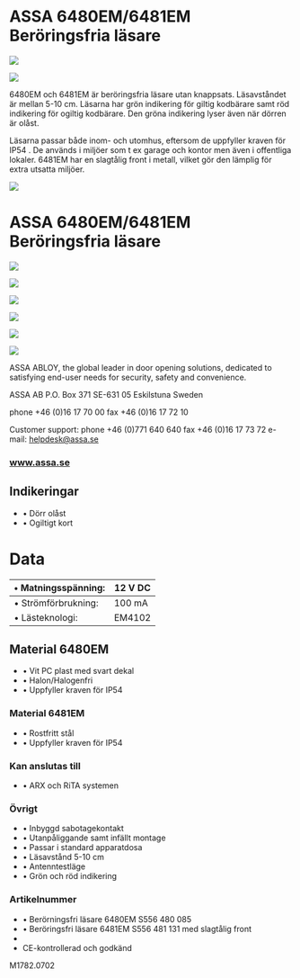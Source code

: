 # ASSA 6480EM/6481EM Beröringsfria läsare

![](_page_0_Picture_1.jpeg)

![](_page_0_Picture_2.jpeg)

6480EM och 6481EM är beröringsfria läsare utan knappsats. Läsavståndet är mellan 5-10 cm. Läsarna har grön indikering för giltig kodbärare samt röd indikering för ogiltig kodbärare. Den gröna indikering lyser även när dörren är olåst.

Läsarna passar både inom- och utomhus, eftersom de uppfyller kraven för IP54 . De används i miljöer som t ex garage och kontor men även i offentliga lokaler. 6481EM har en slagtålig front i metall, vilket gör den lämplig för extra utsatta miljöer.

![](_page_0_Picture_5.jpeg)

# ASSA 6480EM/6481EM Beröringsfria läsare

![](_page_1_Picture_1.jpeg)

![](_page_1_Picture_2.jpeg)

![](_page_1_Picture_3.jpeg)

![](_page_1_Figure_4.jpeg)

![](_page_1_Figure_5.jpeg)

![](_page_1_Picture_6.jpeg)

ASSA ABLOY, the global leader in door opening solutions, dedicated to satisfying end-user needs for security, safety and convenience.

ASSA AB P.O. Box 371 SE-631 05 Eskilstuna Sweden

phone +46 (0)16 17 70 00 fax +46 (0)16 17 72 10

Customer support: phone +46 (0)771 640 640 fax +46 (0)16 17 73 72 e-mail: helpdesk@assa.se

### www.assa.se

## **Indikeringar**

- • Dörr olåst
- • Ogiltigt kort

# **Data**

| •	 Matningsspänning: | 12 V DC |
|----------------------|---------|
| •	 Strömförbrukning: | 100 mA  |
| •	 Lästeknologi:     | EM4102  |

## **Material 6480EM**

- • Vit PC plast med svart dekal
- • Halon/Halogenfri
- • Uppfyller kraven för IP54

### **Material 6481EM**

- • Rostfritt stål
- • Uppfyller kraven för IP54

### **Kan anslutas till**

- • ARX och RiTA systemen
### **Övrigt**

- • Inbyggd sabotagekontakt
- • Utanpåliggande samt infällt montage
- • Passar i standard apparatdosa
- • Läsavstånd 5-10 cm
- • Antenntestläge
- • Grön och röd indikering

### **Artikelnummer**

- • Berörningsfri läsare 6480EM S556 480 085
- • Beröringsfri läsare 6481EM S556 481 131 med slagtålig front
- 
- CE-kontrollerad och godkänd

M1782.0702